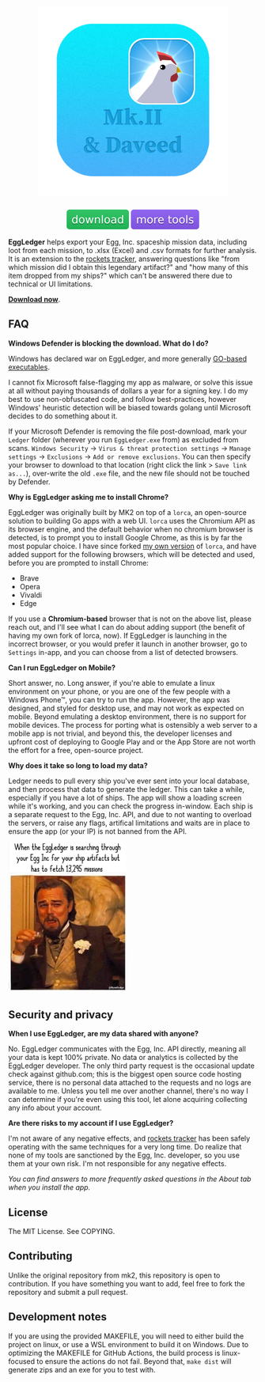 <h1 align="center">
  <img width="384" src="assets/icon-1024.png" alt="EggLedger">
</h1>

<p align="center">
  <a href="https://github.com/DavidArthurCole/EggLedger/releases"><img src="assets/download.svg" alt="download"></a>
  <a href="https://wasmegg-carpet.netlify.app/"><img src="assets/more-tools.svg" alt="more tools"></a>
</p>

**EggLedger** helps export your Egg, Inc. spaceship mission data, including loot from each mission, to .xlsx (Excel) and .csv formats for further analysis. It is an extension to the [rockets tracker](https://wasmegg-carpet.netlify.app/rockets-tracker/), answering questions like "from which mission did I obtain this legendary artifact?" and "how many of this item dropped from my ships?" which can't be answered there due to technical or UI limitations.

[**Download now**](https://github.com/DavidArthurCole/EggLedger/releases).

## FAQ

**Windows Defender is blocking the download. What do I do?**

Windows has declared war on EggLedger, and more generally [GO-based executables](https://www.reddit.com/r/golang/comments/s1bh01/goexecutables_and_windows_defender/).

I cannot fix Microsoft false-flagging my app as malware, or solve this issue at all without paying thousands of dollars a year for a signing key. I do my best to use non-obfuscated code, and follow best-practices, however Windows' heuristic detection will be biased towards golang until Microsoft decides to do something about it.

If your Microsoft Defender is removing the file post-download, mark your `Ledger` folder (wherever you run `EggLedger.exe` from) as excluded from scans. `Windows Security` → `Virus & threat protection settings` → `Manage settings` → `Exclusions` → `Add or remove exclusions`. You can then specify your browser to download to that location (right click the link > `Save link as...`), over-write the old `.exe` file, and the new file should not be touched by Defender.

**Why is EggLedger asking me to install Chrome?**

EggLedger was originally built by MK2 on top of a `lorca`, an open-source solution to building Go apps with a web UI. `lorca` uses the Chromium API as its browser engine, and the default behavior when no chromium browser is detected, is to prompt you to install Google Chrome, as this is by far the most popular choice. I have since forked [my own version](https://github.com/DavidArthurCole/lorca) of `lorca`, and have added support for the following browsers, which will be detected and used, before you are prompted to install Chrome:
  - Brave
  - Opera
  - Vivaldi
  - Edge

If you use a **Chromium-based** browser that is not on the above list, please reach out, and I'll see what I can do about adding support (the benefit of having my own fork of lorca, now).
If EggLedger is launching in the incorrect browser, or you would prefer it launch in another browser, go to `Settings` in-app, and you can choose from a list of detected browsers.

**Can I run EggLedger on Mobile?**

Short answer, no. Long answer, if you're able to emulate a linux environment on your phone, or you are one of the few people with a Windows Phone™, you can try to run the app. However, the app was designed, and styled for desktop use, and may not work as expected on mobile. Beyond emulating a desktop environment, there is no support for mobile devices. The process for porting what is ostensibly a web server to a mobile app is not trivial, and beyond this, the developer licenses and upfront cost of deploying to Google Play and or the App Store are not worth the effort for a free, open-source project.

**Why does it take so long to load my data?**

Ledger needs to pull every ship you've ever sent into your local database, and then process that data to generate the ledger. This can take a while, especially if you have a lot of ships. The app will show a loading screen while it's working, and you can check the progress in-window. Each ship is a separate request to the Egg, Inc. API, and due to not wanting to overload the servers, or raise any flags, artifical limitations and waits are in place to ensure the app (or your IP) is not banned from the API.

<img width="238" src="assets/ledger_moment.png" alt="Ledger Moment">

## Security and privacy

**When I use EggLedger, are my data shared with anyone?**

No. EggLedger communicates with the Egg, Inc. API directly, meaning all your data is kept 100% private. No data or analytics is collected by the EggLedger developer. The only third party request is the occasional update check against github.com; this is the biggest open source code hosting service, there is no personal data attached to the requests and no logs are available to me. Unless you tell me over another channel, there's no way I can determine if you're even using this tool, let alone acquiring collecting any info about your account.

**Are there risks to my account if I use EggLedger?**

I'm not aware of any negative effects, and [rockets tracker](https://wasmegg-carpet.netlify.app/rockets-tracker/) has been safely operating with the same techniques for a very long time. Do realize that none of my tools are sanctioned by the Egg, Inc. developer, so you use them at your own risk. I'm not responsible for any negative effects.

*You can find answers to more frequently asked questions in the About tab when you install the app.*

## License

The MIT License. See COPYING.

## Contributing

Unlike the original repository from mk2, this repository is open to contribution. 
If you have something you want to add, feel free to fork the repository and submit a pull request.

## Development notes

If you are using the provided MAKEFILE, you will need to either build the project on linux, or use a WSL environment to build it on Windows.
Due to optimizing the MAKEFILE for GitHub Actions, the build process is linux-focused to ensure the actions do not fail.
Beyond that, `make dist` will generate zips and an exe for you to test with.
